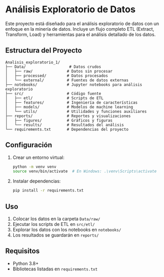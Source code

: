 # Análisis Exploratorio de Datos

Este proyecto está diseñado para el análisis exploratorio de datos con un enfoque en la minería de datos. Incluye un flujo completo ETL (Extract, Transform, Load) y herramientas para el análisis detallado de los datos.

## Estructura del Proyecto

```
Analisis_exploratorio_1/
├── Data/                   # Datos crudos
│   ├── raw/               # Datos sin procesar
│   ├── processed/         # Datos procesados
│   └── external/          # Fuentes de datos externas
├── notebooks/             # Jupyter notebooks para análisis exploratorio
├── src/                   # Código fuente
│   ├── etl/               # Scripts de ETL
│   ├── features/          # Ingeniería de características
│   ├── models/            # Modelos de machine learning
│   └── utils/             # Utilidades y funciones auxiliares
├── reports/               # Reportes y visualizaciones
│   ├── figures/           # Gráficos y figuras
│   └── results/           # Resultados del análisis
└── requirements.txt       # Dependencias del proyecto
```

## Configuración

1. Crear un entorno virtual:
   ```bash
   python -m venv venv
   source venv/bin/activate  # En Windows: .\venv\Scripts\activate
   ```

2. Instalar dependencias:
   ```bash
   pip install -r requirements.txt
   ```

## Uso

1. Colocar los datos en la carpeta `Data/raw/`
2. Ejecutar los scripts de ETL en `src/etl/`
3. Explorar los datos con los notebooks en `notebooks/`
4. Los resultados se guardarán en `reports/`

## Requisitos

- Python 3.8+
- Bibliotecas listadas en `requirements.txt`
